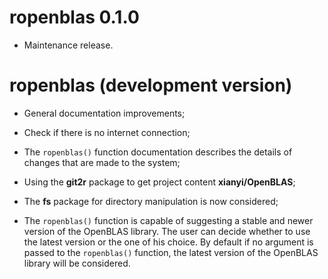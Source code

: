 # ropenblas 0.1.0

* Maintenance release.

# ropenblas (development version)

* General documentation improvements;

* Check if there is no internet connection;

* The `ropenblas()` function documentation describes the details of changes that are made to the system;

* Using the **git2r** package to get project content **xianyi/OpenBLAS**;

* The **fs** package for directory manipulation is now considered;

* The `ropenblas()` function is capable of suggesting a stable and newer version of the OpenBLAS library. The user can decide whether to use the latest version or the one of his choice. By default if no argument is passed to the `ropenblas()` function, the latest version of the OpenBLAS library will be considered.


 